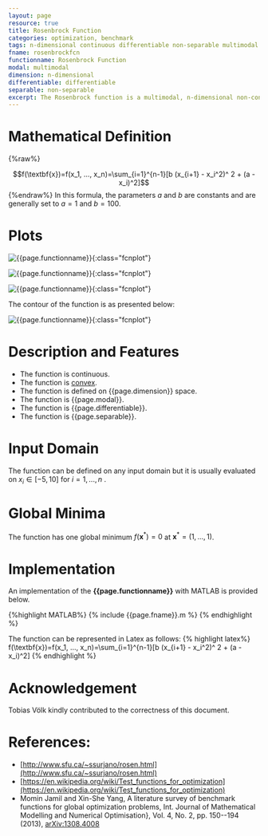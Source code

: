 ```yaml
---
layout: page
resource: true
title: Rosenbrock Function
categories: optimization, benchmark
tags: n-dimensional continuous differentiable non-separable multimodal non-convex
fname: rosenbrockfcn
functionname: Rosenbrock Function
modal: multimodal
dimension: n-dimensional
differentiable: differentiable
separable: non-separable
excerpt: The Rosenbrock function is a multimodal, n-dimensional non-convex mathematical function widely used for testing optimization algorithms
---
```


# Mathematical Definition

{%raw%}

$$f(\textbf{x})=f(x_1, ..., x_n)=\sum_{i=1}^{n-1}[b (x_{i+1} - x_i^2)^ 2 + (a - x_i)^2]$$
{%endraw%}
In this formula, the parameters $a$ and $b$ are constants and are generally set to $a=1$ and $b=100$.

# Plots
![{{page.functionname}}]({{site.baseurl}}/benchmarkfcns/plots/{{page.fname}}.png){:class="fcnplot"}

![{{page.functionname}}]({{site.baseurl}}/benchmarkfcns/plots/{{page.fname}}_2.png){:class="fcnplot"}

![{{page.functionname}}]({{site.baseurl}}/benchmarkfcns/plots/{{page.fname}}_3.png){:class="fcnplot"}

The contour of the function is as presented below:

![{{page.functionname}}]({{site.baseurl}}/benchmarkfcns/plots/{{page.fname}}_contour.png){:class="fcnplot"}

# Description and Features
* The function is continuous.
* The function is [convex](https://en.wikipedia.org/wiki/Convex_function).
* The function is defined on {{page.dimension}} space.
* The function is {{page.modal}}.
* The function is {{page.differentiable}}.
* The function is {{page.separable}}.

# Input Domain
The function can be defined on any input domain but it is usually evaluated on $x_i \in [-5, 10]$ for $i=1, ..., n$ .

# Global Minima
The function has one global minimum $f(\textbf{x}^{\ast})=0$ at $\textbf{x}^{\ast} = (1, ..., 1)$.

# Implementation
An implementation of the **{{page.functionname}}** with MATLAB is provided below. 

{%highlight MATLAB%}
{% include {{page.fname}}.m %}
{% endhighlight %}

The function can be represented in Latex as follows:
{% highlight latex%}
f(\textbf{x})=f(x_1, ..., x_n)=\sum_{i=1}^{n-1}[b (x_{i+1} - x_i^2)^ 2 + (a - x_i)^2]
{% endhighlight %}

# Acknowledgement
Tobias Völk kindly contributed to the correctness of this document. 

# References:
* [http://www.sfu.ca/~ssurjano/rosen.html](http://www.sfu.ca/~ssurjano/rosen.html)
* [https://en.wikipedia.org/wiki/Test_functions_for_optimization](https://en.wikipedia.org/wiki/Test_functions_for_optimization)
* Momin Jamil and Xin-She Yang, A literature survey of benchmark functions for global optimization problems, Int. Journal of Mathematical Modelling and Numerical Optimisation}, Vol. 4, No. 2, pp. 150--194 (2013), [arXiv:1308.4008](arXiv:1308.4008)
